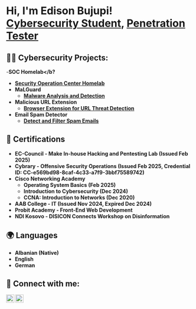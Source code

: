 <h1>Hi, I'm Edison Bujupi! <br/><a href="https://github.com/Edcybeer">Cybersecurity Student</a>, <a href="https://www.linkedin.com/in/edison-bujupi-0a3924292/">Penetration Tester</a></h1>

<h2>👨‍💻 Cybersecurity Projects:</h2>

-<b>SOC Homelab</b?
  - [Security Operation Center Homelab](https://github.com/Edcybeer/Security-Operations-Center-SOC-homelab)
- <b>MaLGuard</b>
  - [Malware Analysis and Detection](https://github.com/yourgithub/malguard)
- <b>Malicious URL Extension</b>
  - [Browser Extension for URL Threat Detection](https://github.com/yourgithub/malicious-url-extension)
- <b>Email Spam Detector</b>
  - [Detect and Filter Spam Emails](https://github.com/yourgithub/email-spam-detector)

<h2>📜 Certifications</h2>

- **EC-Council** - Make In-house Hacking and Pentesting Lab (Issued Feb 2025)
- **Cybrary** - Offensive Security Operations (Issued Feb 2025, Credential ID: CC-e569bd98-8caf-4c33-a7f9-3bbf75589742)
- **Cisco Networking Academy**
  - Operating System Basics (Feb 2025)
  - Introduction to Cybersecurity (Dec 2024)
  - CCNA: Introduction to Networks (Dec 2020)
- **AAB College** - IT (Issued Nov 2024, Expired Dec 2024)
- **Probit Academy** - Front-End Web Development
- **NDI Kosovo** - DISICON Connects Workshop on Disinformation

<h2>🌍 Languages</h2>

- Albanian (Native)
- English
- German

<h2> 🤳 Connect with me:</h2>

[<img align="left" alt="Edison Bujupi | LinkedIn" width="22px" src="https://cdn.jsdelivr.net/npm/simple-icons@v3/icons/linkedin.svg" />][linkedin]
[<img align="left" alt="Edison Bujupi | GitHub" width="22px" src="https://cdn.jsdelivr.net/npm/simple-icons@v3/icons/github.svg" />][github]

[linkedin]: https://github.com/Edcybeer
[github]: https://www.linkedin.com/in/edison-bujupi-0a3924292/
